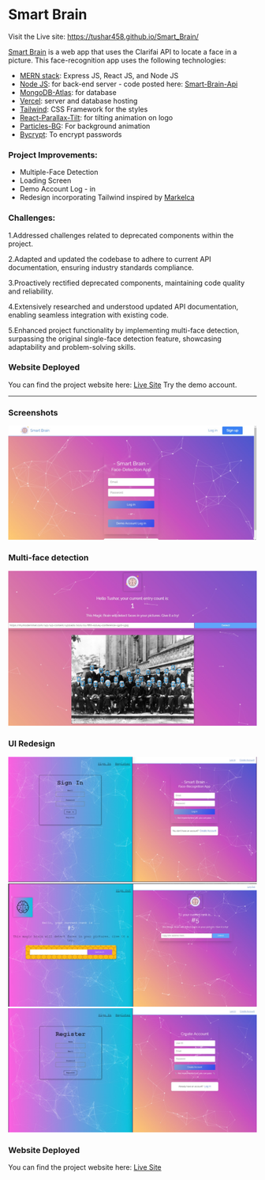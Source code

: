 # Smart Brain

Visit the Live site: https://tushar458.github.io/Smart_Brain/

[Smart Brain](https://smart-brain-frontend-five.vercel.app/) is a web app that uses the Clarifai API to locate a face in a picture. This face-recognition app uses the following technologies:

- [MERN stack](https://www.mongodb.com/mern-stack): Express JS, React JS, and Node JS
- [Node JS](https://nodejs.org/en/): for back-end server - code posted here: [Smart-Brain-Api](https://github.com/Tushar458/Smart_Brain_Api/tree/main/smart-brain-api-main)
- [MongoDB-Atlas](https://cloud.mongodb.com/): for database
- [Vercel](https://vercel.com/tushars-projects-ab02b8a5/smart-brain-api): server and database hosting
- [Tailwind](https://tailwindcss.com/): CSS Framework for the styles
- [React-Parallax-Tilt](https://www.npmjs.com/package/react-parallax-tilt): for tilting animation on logo
- [Particles-BG](https://www.npmjs.com/package/particles-bg): For background animation
- [Bycrypt](https://www.npmjs.com/package/bcrypt): To encrypt passwords

### Project Improvements: 
- Multiple-Face Detection
- Loading Screen
- Demo Account Log - in
- Redesign incorporating Tailwind inspired by [Markelca](https://github.com/MarkelCA/smart-brain)

### Challenges: 
1.Addressed challenges related to deprecated components within the project.

2.Adapted and updated the codebase to adhere to current API documentation, ensuring industry standards compliance.

3.Proactively rectified deprecated components, maintaining code quality and reliability.

4.Extensively researched and understood updated API documentation, enabling seamless integration with existing code.

5.Enhanced project functionality by implementing multi-face detection, surpassing the original single-face detection feature, showcasing adaptability and problem-solving skills.

### Website Deployed

You can find the project website here: [Live Site](https://tushar458.github.io/Smart_Brain/) Try the demo account.

---
### Screenshots

![smart-brain-ui](https://github.com/Tushar458/Smart_Brain/blob/main/Assets/Login.jpeg)

### Multi-face detection
![smart-brain-screenshot](https://github.com/Tushar458/Smart_Brain_App/blob/main/Assets/Multiple%20face%20detection.jpeg)

### UI Redesign
![Sign In](https://github.com/Tushar458/Smart_Brain_App/blob/main/Assets/Login%20Comparison.jpeg)
![App Interface](https://github.com/Tushar458/Smart_Brain_App/blob/main/Assets/Homepage%20comparison.jpeg)
![Register](https://github.com/Tushar458/Smart_Brain_App/blob/main/Assets/Sign%20in%20Comparison.jpeg)

### Website Deployed

You can find the project website here: [Live Site](https://smart-brain-frontend-five.vercel.app/)

